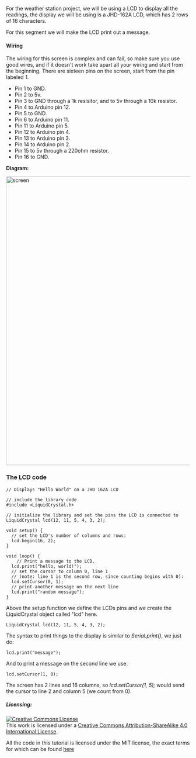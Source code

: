 For the weather station project, we will be using a LCD to display all the readings,
the display we will be using is a JHD-162A LCD, which has 2 rows of 16 characters.

For this segment we will make the LCD print out a message.

#### Wiring
The wiring for this screen is complex and can fail, so make sure you use good wires,
and if it doesn't work take apart all your wiring and start from the beginning.
There are sixteen pins on the screen, start from the pin labeled *1*.

* Pin 1 to GND.
* Pin 2 to 5v.
* Pin 3 to GND through a 1k resisitor, and to 5v through a 10k resistor.
* Pin 4 to Arduino pin 12.
* Pin 5 to GND.
* Pin 6 to Arduino pin 11.
* Pin 11 to Arduino pin 5.
* Pin 12 to Arduino pin 4.
* Pin 13 to Arduino pin 3.
* Pin 14 to Arduino pin 2.
* Pin 15 to 5v through a 220ohm resistor.
* Pin 16 to GND.

**Diagram:**

<img class="aligncenter wp-image-147 size-full" src="https://aaalearn.mystagingwebsite.com/wp-content/uploads/2018/04/screen.png" alt="screen" width="600" height="790" />

### The LCD code
```
// Displays "Hello World" on a JHD 162A LCD

// include the library code
#include <LiquidCrystal.h>

// initialize the library and set the pins the LCD is connected to
LiquidCrystal lcd(12, 11, 5, 4, 3, 2);

void setup() {
  // set the LCD's number of columns and rows:
  lcd.begin(16, 2);
}

void loop() {
	// Print a message to the LCD.
  lcd.print("hello, world!");
  // set the cursor to column 0, line 1
  // (note: line 1 is the second row, since counting begins with 0):
  lcd.setCursor(0, 1);
  // print another message on the next line
  lcd.print("random message");
}
```

Above the setup function we define the LCDs pins and we create the LiquidCrystal
object called "lcd" here.
```
LiquidCrystal lcd(12, 11, 5, 4, 3, 2);
```

The syntax to print things to the display is similar to *Serial.print()*, we just do:
```
lcd.print("message");
```

And to print a message on the second line we use:
```
lcd.setCursor(1, 0);
```
The screen has 2 lines and 16 columns, so *lcd.setCursor(1, 5);* would send the
cursor to line 2 and column 5 (we count from 0).

##### Licensing:

<a rel="license" href="http://creativecommons.org/licenses/by-sa/4.0/"><img alt="Creative Commons License" style="border-width:0" src="https://i.creativecommons.org/l/by-sa/4.0/88x31.png" /></a><br />This work is licensed under a <a rel="license" href="http://creativecommons.org/licenses/by-sa/4.0/">Creative Commons Attribution-ShareAlike 4.0 International License</a>.

All the code in this tutorial is licensed under the MIT license, the exact terms for which can be found [here](https://github.com/afshaan4/other_arduino_projects/blob/master/LICENSE)
